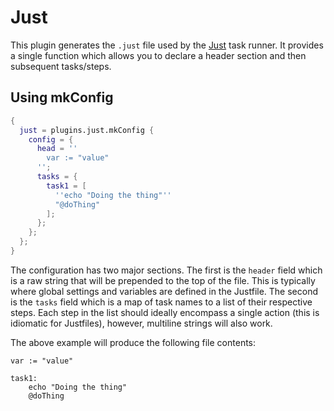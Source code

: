 # Just

This plugin generates the `.just` file used by the [Just][1] task runner. It
provides a single function which allows you to declare a header section and
then subsequent tasks/steps.

## Using mkConfig

```nix
{
  just = plugins.just.mkConfig {
    config = {
      head = ''
        var := "value"
      '';
      tasks = {
        task1 = [
          ''echo "Doing the thing"''
          "@doThing"
        ];
      };
    };
  };
}
```

The configuration has two major sections. The first is the `header` field which
is a raw string that will be prepended to the top of the file. This is typically
where global settings and variables are defined in the Justfile. The second is
the `tasks` field which is a map of task names to a list of their respective
steps. Each step in the list should ideally encompass a single action (this is
idiomatic for Justfiles), however, multiline strings will also work.

The above example will produce the following file contents:

```just
var := "value"

task1:
    echo "Doing the thing"
    @doThing
```

[1]: https://github.com/casey/just
